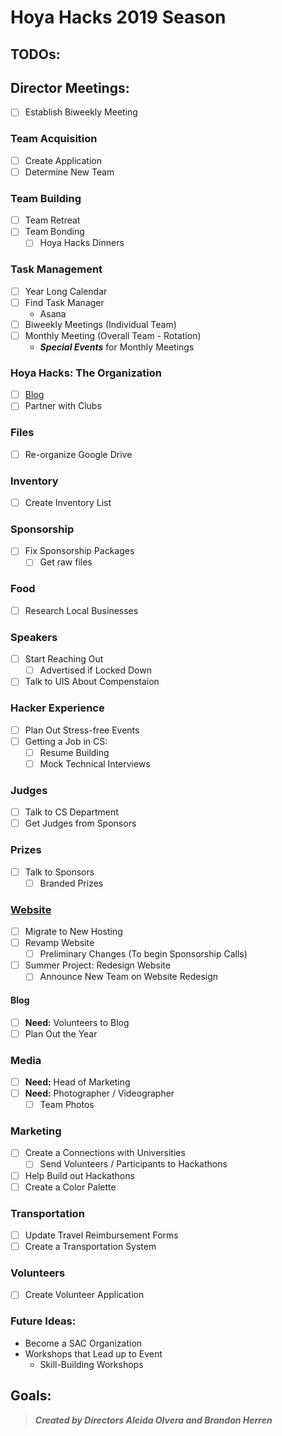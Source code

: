 # Hoya Hacks 2019 Season

## TODOs:
## Director Meetings:
- [ ] Establish Biweekly Meeting

### Team Acquisition
- [ ] Create Application
- [ ] Determine New Team

### Team Building
- [ ] Team Retreat
- [ ] Team Bonding
    - [ ] Hoya Hacks Dinners

### Task Management
- [ ] Year Long Calendar
- [ ] Find Task Manager
    - Asana
- [ ] Biweekly Meetings (Individual Team)
- [ ] Monthly Meeting (Overall Team - Rotation)
    - _**Special Events**_ for Monthly Meetings

### Hoya Hacks: The Organization
- [ ] [Blog](web/blog/TODO.md)
- [ ] Partner with Clubs

### Files
- [ ] Re-organize Google Drive

### Inventory
- [ ] Create Inventory List

### Sponsorship
- [ ] Fix Sponsorship Packages
    - [ ] Get raw files

### Food
- [ ] Research Local Businesses

### Speakers
- [ ] Start Reaching Out
    - [ ] Advertised if Locked Down
- [ ] Talk to UIS About Compenstaion

### Hacker Experience
- [ ] Plan Out Stress-free Events
- [ ] Getting a Job in CS:
    - [ ] Resume Building
    - [ ] Mock Technical Interviews

### Judges
- [ ] Talk to CS Department
- [ ] Get Judges from Sponsors

### Prizes
- [ ] Talk to Sponsors
    - [ ] Branded Prizes

### [Website](web/TODO.md)
- [ ] Migrate to New Hosting
- [ ] Revamp Website
    - [ ] Preliminary Changes (To begin Sponsorship Calls)
- [ ] Summer Project: Redesign Website
    - [ ] Announce New Team on Website Redesign

#### Blog
- [ ] **Need:** Volunteers to Blog
- [ ] Plan Out the Year

### Media
- [ ] **Need:** Head of Marketing
- [ ] **Need:** Photographer / Videographer
    - [ ] Team Photos

### Marketing
- [ ] Create a Connections with Universities
    - [ ] Send Volunteers / Participants to Hackathons
- [ ] Help Build out Hackathons
- [ ] Create a Color Palette

### Transportation
- [ ] Update Travel Reimbursement Forms
- [ ] Create a Transportation System

### Volunteers
- [ ] Create Volunteer Application

### Future Ideas:
- Become a SAC Organization
- Workshops that Lead up to Event
    - Skill-Building Workshops

## Goals:


> **_Created by Directors Aleida Olvera and Brandon Herren_**
